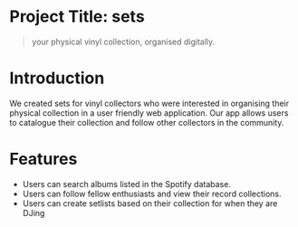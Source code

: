 # Project Title: sets
> your physical vinyl collection, organised digitally.

# Introduction
We created sets for vinyl collectors who were interested in organising their physical collection in a user friendly web application. Our app allows users to catalogue their collection and follow other collectors in the community. 

# Features
* Users can search albums listed in the Spotify database.
* Users can follow fellow enthusiasts and view their record collections.
* Users can create setlists based on their collection for when they are DJing

